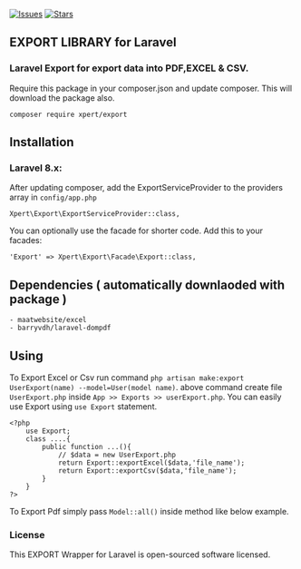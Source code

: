 [![Issues](https://img.shields.io/github/issues/hemantjr/package-export?style=flat-square)](https://github.com/hemantjr/package-export/issues)
[![Stars](https://img.shields.io/github/stars/hemantjr/package-export?style=flat-square)](https://github.com/hemantjr/package-export/stargazers)
## EXPORT LIBRARY for Laravel

###
### Laravel Export for export data into PDF,EXCEL & CSV.

Require this package in your composer.json and update composer. This will download the package also.

    composer require xpert/export

## Installation

### Laravel 8.x:

After updating composer, add the ExportServiceProvider to the providers array in `config/app.php`

    Xpert\Export\ExportServiceProvider::class,

You can optionally use the facade for shorter code. Add this to your facades:

    'Export' => Xpert\Export\Facade\Export::class,

## Dependencies ( automatically downlaoded with package )

    - maatwebsite/excel
    - barryvdh/laravel-dompdf

## Using
To Export Excel or Csv run command `php artisan make:export UserExport(name) --model=User(model name)`.
above command create file `UserExport.php` inside `App >> Exports >> userExport.php`.
You can easily use Export using `use Export` statement.

    <?php
        use Export;
        class ....{
            public function ...(){
                // $data = new UserExport.php
                return Export::exportExcel($data,'file_name');
                return Export::exportCsv($data,'file_name');
            }
        }
    ?>
    
To Export Pdf simply pass `Model::all()` inside method like below example.
    <?php
        use Export;
        class ....{
            public function ...(){
                return Export::exportPdf(User::all(),'file_name');
            }
        }
    ?>
### License

This EXPORT Wrapper for Laravel is open-sourced software licensed.
 